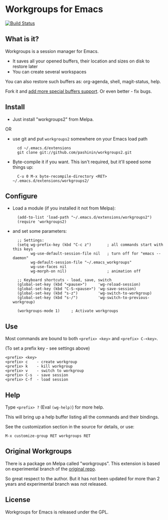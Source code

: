 # Workgroups for Emacs
[![Build Status](https://api.travis-ci.org/pashinin/workgroups2.png)](https://travis-ci.org/pashinin/workgroups2)

## What is it?

Workgroups is a session manager for Emacs.

- It saves all your opened buffers, their location and sizes on disk to restore later
- You can create several workspaces

You can also restore such buffers as: org-agenda, shell, magit-status, help.

Fork it and [add more special buffers support](https://github.com/pashinin/workgroups2/wiki/For-developers). Or even better - fix bugs.

## Install

- Just install "workgroups2" from Melpa.

OR

- use git and put `workgroups2` somewhere on your Emacs load path

        cd ~/.emacs.d/extensions
        git clone git://github.com/pashinin/workgroups2.git

- Byte-compile it if you want. This isn't required, but it'll speed some
  things up:

        C-u 0 M-x byte-recompile-directory <RET> ~/.emacs.d/extensions/workgroups2/

## Configure

- Load a module (if you installed it not from Melpa):

        (add-to-list 'load-path "~/.emacs.d/extensions/workgroups2")
        (require 'workgroups2)

- and set some parameters:

        ;; Settings:
        (setq wg-prefix-key (kbd "C-c z")       ; all commands start with this keys
              wg-use-default-session-file nil   ; turn off for "emacs --daemon"
              wg-default-session-file "~/.emacs_workgroups"
              wg-use-faces nil
              wg-morph-on nil)                  ; animation off

        ;; Keyboard shortcuts - load, save, switch
        (global-set-key (kbd "<pause>")     'wg-reload-session)
        (global-set-key (kbd "C-S-<pause>") 'wg-save-session)
        (global-set-key (kbd "s-z")         'wg-switch-to-workgroup)
        (global-set-key (kbd "s-/")         'wg-switch-to-previous-workgroup)

        (workgroups-mode 1)     ; Activate workgroups

## Use

Most commands are bound to both `<prefix> <key>` and `<prefix> C-<key>`.

(To set a prefix key - see settings above)

    <prefix> <key>
    <prefix> c    - create workgroup
    <prefix> k    - kill workgroup
    <prefix> v    - switch to workgroup
    <prefix> C-s  - save session
    <prefix> C-f  - load session

## Help

Type `<prefix> ?` (Eval `(wg-help)`) for more help.

This will bring up a help buffer listing all the commands and their bindings.

See the customization section in the source for details, or use:

    M-x customize-group RET workgroups RET


## Original Workgroups

There is a package on Melpa called "workgroups".
This extension is based on experimental branch of the [original repo](http://github.com/tlh/workgroups.el).

So great respect to the author. But it has not been updated for more
than 2 years and experimental branch was not released.

## License

Workgroups for Emacs is released under the GPL.
